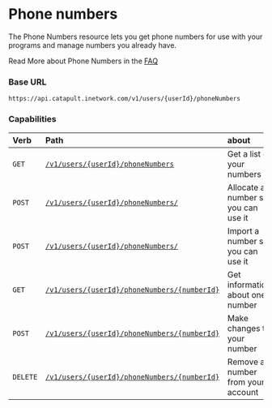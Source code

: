 # Phone numbers
The Phone Numbers resource lets you get phone numbers for use with your programs and manage numbers you already have.

<aside class="alert general small">
<p>
Read More about Phone Numbers in the <a href="https://dev.bandwidth.com/faq/#Phone">FAQ</a>
</p>
</aside>

### Base URL

`https://api.catapult.inetwork.com/v1/users/{userId}/phoneNumbers`

### Capabilities

| Verb                               | Path                                                                          | about                               |
|:-----------------------------------|:------------------------------------------------------------------------------|:------------------------------------|
| <code class="get">GET</code>       | [`/v1/users/{userId}/phoneNumbers`](getPhoneNumbers.md)                       | Get a list of your numbers          |
| <code class="post">POST</code>     | [`/v1/users/{userId}/phoneNumbers/`](postPhoneNumbers.md)                     | Allocate a number so you can use it |
| <code class="post">POST</code>     | [`/v1/users/{userId}/phoneNumbers/`](postImportPhoneNumber.md)                | Import a number so you can use it   |
| <code class="get">GET</code>       | [`/v1/users/{userId}/phoneNumbers/{numberId}`](getPhoneNumbersNumberId.md)    | Get information about one number    |
| <code class="post">POST</code>     | [`/v1/users/{userId}/phoneNumbers/{numberId}`](postPhoneNumbersNumberId.md)   | Make changes to your number         |
| <code class="delete">DELETE</code> | [`/v1/users/{userId}/phoneNumbers/{numberId}`](deletePhoneNumbersNumberId.md) | Remove a number from your account   |
